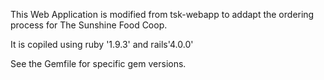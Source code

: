 This Web Application is modified from tsk-webapp to addapt the ordering process for The Sunshine Food Coop.

It is copiled using
ruby '1.9.3' and
rails'4.0.0'

See the Gemfile for specific gem versions.

